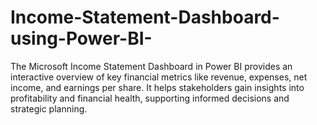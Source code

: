 # Income-Statement-Dashboard-using-Power-BI-
The Microsoft Income Statement Dashboard in Power BI provides an interactive overview of key financial metrics like revenue, expenses, net income, and earnings per share. It helps stakeholders gain insights into profitability and financial health, supporting informed decisions and strategic planning.
